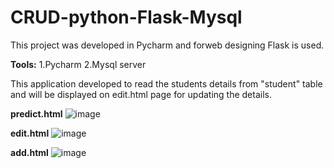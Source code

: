 # CRUD-python-Flask-Mysql

This project was developed in Pycharm and forweb designing Flask is used.

**Tools:**
1.Pycharm
2.Mysql server

This application developed to read the students details from "student" table and will be displayed on edit.html page for updating the details.

**predict.html**
![image](https://user-images.githubusercontent.com/68188457/118454826-6d8c3200-b716-11eb-8084-30db3fab5534.png)

**edit.html**
![image](https://user-images.githubusercontent.com/68188457/118455571-b9d77200-b716-11eb-98c9-afd9f66ba6ab.png)

**add.html**
![image](https://user-images.githubusercontent.com/68188457/118456161-dc698b00-b716-11eb-946d-19b3365c0c31.png)

